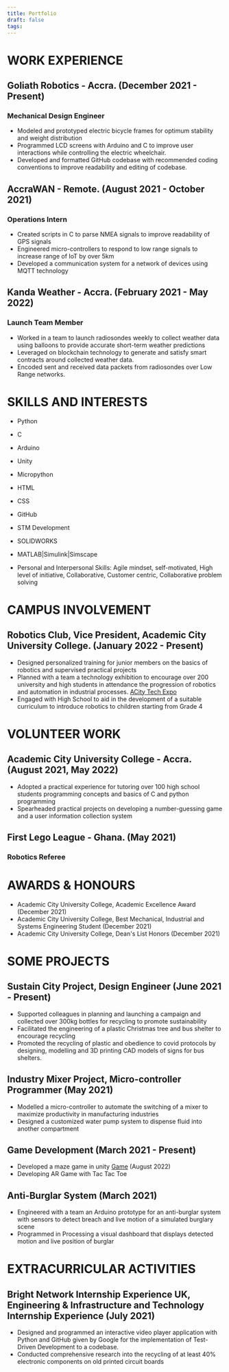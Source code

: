 ```yaml
---
title: Portfolio
draft: false
tags:
---
```




# WORK EXPERIENCE

## Goliath Robotics - Accra. (December 2021 - Present)
### Mechanical Design Engineer

- Modeled and prototyped electric bicycle frames for optimum stability and weight distribution
- Programmed LCD screens with Arduino and C to improve user interactions while controlling the electric wheelchair.
- Developed and formatted GitHub codebase with recommended coding conventions to improve readability and editing of codebase.

## AccraWAN - Remote. (August 2021 - October 2021)
### Operations Intern

- Created scripts in C to parse NMEA signals to improve readability of GPS signals
- Engineered micro-controllers to respond to low range signals to increase range of IoT by over 5km
- Developed a communication system for a network of devices using MQTT technology

## Kanda Weather - Accra. (February 2021 - May 2022)
### Launch Team Member

- Worked in a team to launch radiosondes weekly to collect weather data using balloons to provide accurate short-term weather predictions
- Leveraged on blockchain technology to generate and satisfy smart contracts around collected weather data.
- Encoded sent and received data packets from radiosondes over Low Range networks.

# SKILLS AND INTERESTS
- Python
- C
- Arduino
- Unity
- Micropython
- HTML
- CSS 
- GitHub
- STM Development
- SOLIDWORKS
- MATLAB|Simulink|Simscape

- Personal and Interpersonal Skills: Agile mindset, self-motivated, High level of initiative, Collaborative, Customer centric, Collaborative problem solving

# CAMPUS INVOLVEMENT
## Robotics Club, Vice President, Academic City University College. (January 2022 - Present)

- Designed personalized training for junior members on the basics of robotics and supervised practical projects
- Planned with a team a technology exhibition to encourage over 200 university and high students in attendance the progression of robotics and automation in industrial processes. [ACity Tech Expo](https://acity.edu.gh/tech-exhibition/)
- Engaged with High School to aid in the development of a suitable curriculum to introduce robotics to children starting from Grade 4

# VOLUNTEER WORK
## Academic City University College - Accra. (August 2021, May 2022)

- Adopted a practical experience for tutoring over 100 high school students programming concepts and basics of C and python programming
- Spearheaded practical projects on developing a number-guessing game and a user information collection system
## First Lego League - Ghana. (May 2021)
### Robotics Referee

# AWARDS & HONOURS
- Academic City University College, Academic Excellence Award (December 2021)
- Academic City University College, Best Mechanical, Industrial and Systems Engineering Student (December 2021)
- Academic City University College, Dean's List Honors (December 2021)

# SOME PROJECTS
## Sustain City Project, Design Engineer (June 2021 - Present)

- Supported colleagues in planning and launching a campaign and collected over 300kg bottles for recycling to promote sustainability
- Facilitated the engineering of a plastic Christmas tree and bus shelter to encourage recycling
- Promoted the recycling of plastic and obedience to covid protocols by designing, modelling and 3D printing CAD models of signs for bus shelters.

## Industry Mixer Project, Micro-controller Programmer (May 2021)

- Modelled a micro-controller to automate the switching of a mixer to maximize productivity in manufacturing industries
- Designed a customized water pump system to dispense fluid into another compartment

## Game Development (March 2021 - Present)

- Developed a maze game in unity [Game](https://play.unity.com/mg/other/webgl-zk8) (August 2022)
- Developing AR Game with Tac Tac Toe

## Anti-Burglar System (March 2021)

- Engineered with a team an Arduino prototype for an anti-burglar system with sensors to detect breach and live motion of a simulated burglary scene
- Programmed in Processing a visual dashboard that displays detected motion and live position of burglar

# EXTRACURRICULAR ACTIVITIES
## Bright Network Internship Experience UK, Engineering & Infrastructure and Technology Internship Experience (July 2021)

- Designed and programmed an interactive video player application with Python and GitHub given by Google for the implementation of Test-Driven Development to a codebase.
- Conducted comprehensive research into the recycling of at least 40% electronic components on old printed circuit boards